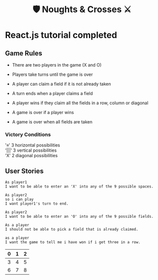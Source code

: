 <h1 align="center">🛡 Noughts & Crosses ⚔️</h1>

# React.js tutorial completed

## Game Rules

- There are two players in the game (X and O)
- Players take turns until the game is over
- A player can claim a field if it is not already taken
- A turn ends when a player claims a field

- A player wins if they claim all the fields in a row, column or diagonal
- A game is over if a player wins
- A game is over when all fields are taken

### Victory Conditions
'≡' 3 horizontal possibilities  
'|||' 3 vertical possibilities  
'X' 2 diagonal possibilities  

## User Stories

```
As player1
I want to be able to enter an 'X' into any of the 9 possible spaces.

As player2
so i can play
I want player1's turn to end.

As player2
I want to be able to enter an 'O' into any of the 9 possible fields.

As a player
I should not be able to pick a field that is already claimed.

as a player
I want the game to tell me i have won if i get three in a row.

```

0 | 1 | 2  
--|---|--  
3 | 4 | 5     
6 | 7 | 8   

